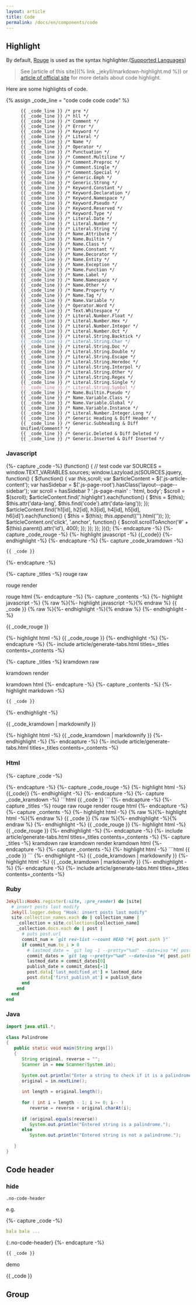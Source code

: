 ```yaml
---
layout: article
title: Code
permalink: /docs/en/components/code
---
```


## Highlight

By default, [Rouge](https://github.com/rouge-ruby/rouge) is used as the syntax highlighter.([Supported Languages](https://github.com/rouge-ruby/rouge/blob/master/docs/Languages.md))

> See [article of this site]({%  link _jekyll/markdown-highlight.md %}) or [article of official site](https://jekyllrb.com/docs/liquid/tags/#code-snippet-highlighting) for more details about code highlight.

Here are some highlights of code.

{% assign _code_line = "code code code code" %}

<figure class="highlight" >
<pre><code data-lang="all-highlight-style.html"><span class="pre">{{ _code_line }} /* pre */ </span>
<span class="hll">{{ _code_line }} /* hll */ </span>
<span class="c"  >{{ _code_line }} /* Comment */  </span>
<span class="err">{{ _code_line }} /* Error */  </span>
<span class="k"  >{{ _code_line }} /* Keyword */  </span>
<span class="l"  >{{ _code_line }} /* Literal */  </span>
<span class="n"  >{{ _code_line }} /* Name */  </span>
<span class="o"  >{{ _code_line }} /* Operator */  </span>
<span class="p"  >{{ _code_line }} /* Punctuation */  </span>
<span class="cm" >{{ _code_line }} /* Comment.Multiline */  </span>
<span class="cp" >{{ _code_line }} /* Comment.Preproc */  </span>
<span class="c1" >{{ _code_line }} /* Comment.Single */  </span>
<span class="cs" >{{ _code_line }} /* Comment.Special */  </span>
<span class="ge" >{{ _code_line }} /* Generic.Emph */  </span>
<span class="gs" >{{ _code_line }} /* Generic.Strong */  </span>
<span class="kc" >{{ _code_line }} /* Keyword.Constant */  </span>
<span class="kd" >{{ _code_line }} /* Keyword.Declaration */  </span>
<span class="kn" >{{ _code_line }} /* Keyword.Namespace */  </span>
<span class="kp" >{{ _code_line }} /* Keyword.Pseudo */  </span>
<span class="kr" >{{ _code_line }} /* Keyword.Reserved */  </span>
<span class="kt" >{{ _code_line }} /* Keyword.Type */  </span>
<span class="ld" >{{ _code_line }} /* Literal.Date */  </span>
<span class="m"  >{{ _code_line }} /* Literal.Number */  </span>
<span class="s"  >{{ _code_line }} /* Literal.String */  </span>
<span class="na" >{{ _code_line }} /* Name.Attribute */  </span>
<span class="nb" >{{ _code_line }} /* Name.Builtin */  </span>
<span class="nc" >{{ _code_line }} /* Name.Class */  </span>
<span class="no" >{{ _code_line }} /* Name.Constant */  </span>
<span class="nd" >{{ _code_line }} /* Name.Decorator */  </span>
<span class="ni" >{{ _code_line }} /* Name.Entity */  </span>
<span class="ne" >{{ _code_line }} /* Name.Exception */  </span>
<span class="nf" >{{ _code_line }} /* Name.Function */  </span>
<span class="nl" >{{ _code_line }} /* Name.Label */  </span>
<span class="nn" >{{ _code_line }} /* Name.Namespace */  </span>
<span class="nx" >{{ _code_line }} /* Name.Other */  </span>
<span class="py" >{{ _code_line }} /* Name.Property */  </span>
<span class="nt" >{{ _code_line }} /* Name.Tag */  </span>
<span class="nv" >{{ _code_line }} /* Name.Variable */  </span>
<span class="ow" >{{ _code_line }} /* Operator.Word */  </span>
<span class="w"  >{{ _code_line }} /* Text.Whitespace */  </span>
<span class="mf" >{{ _code_line }} /* Literal.Number.Float */  </span>
<span class="mh" >{{ _code_line }} /* Literal.Number.Hex */  </span>
<span class="mi" >{{ _code_line }} /* Literal.Number.Integer */  </span>
<span class="mo" >{{ _code_line }} /* Literal.Number.Oct */  </span>
<span class="sb" >{{ _code_line }} /* Literal.String.Backtick */  </span>
<span class="sc" >{{ _code_line }} /* Literal.String.Char */  </span>
<span class="sd" >{{ _code_line }} /* Literal.String.Doc */  </span>
<span class="s2" >{{ _code_line }} /* Literal.String.Double */  </span>
<span class="se" >{{ _code_line }} /* Literal.String.Escape */  </span>
<span class="sh" >{{ _code_line }} /* Literal.String.Heredoc */  </span>
<span class="si" >{{ _code_line }} /* Literal.String.Interpol */  </span>
<span class="sx" >{{ _code_line }} /* Literal.String.Other */  </span>
<span class="sr" >{{ _code_line }} /* Literal.String.Regex */  </span>
<span class="s1" >{{ _code_line }} /* Literal.String.Single */  </span>
<span class="ss" >{{ _code_line }} /* Literal.String.Symbol */  </span>
<span class="bp" >{{ _code_line }} /* Name.Builtin.Pseudo */  </span>
<span class="vc" >{{ _code_line }} /* Name.Variable.Class */  </span>
<span class="vg" >{{ _code_line }} /* Name.Variable.Global */  </span>
<span class="vi" >{{ _code_line }} /* Name.Variable.Instance */  </span>
<span class="il" >{{ _code_line }} /* Literal.Number.Integer.Long */  </span>
<span class="gh" >{{ _code_line }} /* Generic Heading & Diff Header */  </span>
<span class="gu" >{{ _code_line }} /* Generic.Subheading & Diff Unified/Comment? */  </span>
<span class="gd" >{{ _code_line }} /* Generic.Deleted & Diff Deleted */  </span>
<span class="gi" >{{ _code_line }} /* Generic.Inserted & Diff Inserted */  </span>
</code></pre>
</figure>

### Javascript

<!-- ====================================================================================== -->
{%- capture _code -%}
(function() {
  // test code
  var SOURCES = window.TEXT_VARIABLES.sources;
  window.Lazyload.js(SOURCES.jquery, function() {
    $(function() {
      var $this ,$scroll;
      var $articleContent = $('.js-article-content');
      var hasSidebar = $('.js-page-root').hasClass('layout--page--sidebar');
      var scroll = hasSidebar ? '.js-page-main' : 'html, body';
      $scroll = $(scroll);
      $articleContent.find('.highlight').each(function() {
        $this = $(this);
        $this.attr('data-lang', $this.find('code').attr('data-lang'));
      });
      $articleContent.find('h1[id], h2[id], h3[id], h4[id], h5[id], h6[id]').each(function() {
        $this = $(this);
        $this.append($('<a class="anchor d-print-none" aria-hidden="true"></a>').html('<i class="fas fa-anchor"></i>'));
      });
      $articleContent.on('click', '.anchor', function() {
        $scroll.scrollToAnchor('#' + $(this).parent().attr('id'), 400);
      });
    });
  });
})();
{%- endcapture -%}
{%- capture _code_rouge -%}
  {%- highlight javascript -%}
  {{_code}}
  {%- endhighlight -%}
{%- endcapture -%}
{%- capture _code_kramdown -%}
```javascript
{{ _code }}
```
{%- endcapture -%}
<!-- ====================================================================================== -->
{%- capture _titles -%}
rouge raw
<!-- split title -->
rouge render
<!-- split title -->
rouge html
{%- endcapture -%}
{%- capture _contents -%}
{%- highlight javascript -%}
{% raw %}{%- highlight javascript -%}{% endraw %}
{{ _code }}
{% raw %}{%- endhighlight -%}{% endraw %}
{%- endhighlight -%}
<!-- split content -->
{{ _code_rouge }}
<!-- split content -->
{%- highlight html -%}
{{ _code_rouge }}
{%- endhighlight -%}
{%- endcapture -%}
{%- include article/generate-tabs.html titles=_titles contents=_contents -%}
<!-- ====================================================================================== -->
{%- capture _titles -%}
kramdown raw
<!-- split title -->
kramdown render
<!-- split title -->
kramdown html
{%- endcapture -%}
{%- capture _contents -%}
{%- highlight markdown -%}
```javascript
{{ _code }}
```
{%- endhighlight -%}
<!-- split content -->
{{ _code_kramdown | markdownify }}
<!-- split content -->
{%- highlight html -%}
{{ _code_kramdown | markdownify }}
{%- endhighlight -%}
{%- endcapture -%}
{%- include article/generate-tabs.html titles=_titles contents=_contents -%}
<!-- ====================================================================================== -->

### Html

<!-- ====================================================================================== -->
{%- capture _code -%}
<!-- testcode -->
<div class="layout--page layout--page--sidebar clearfix js-page-root">
  <div class="page__mask d-print-none js-page-mask js-sidebar-hide"></div>
  <div class="page__viewport">
    <div class="page__actions d-print-none">
      <div class="button button--circle button--lg box-shadow-2 sidebar-button js-sidebar-show js-sidebar-show-1 js-sidebar-show-2 js-sidebar-show-3">
        <i class="fas fa-bars icon--show"></i>
      </div>
    </div>
  </div>
</div>
{%- endcapture -%}
{%- capture _code_rouge -%}
  {%- highlight html -%}
  {{_code}}
  {%- endhighlight -%}
{%- endcapture -%}
{%- capture _code_kramdown -%}
```html
{{ _code }}
```
{%- endcapture -%}
<!-- ====================================================================================== -->
{%- capture _titles -%}
rouge raw
<!-- split title -->
rouge render
<!-- split title -->
rouge html
{%- endcapture -%}
{%- capture _contents -%}
{%- highlight html -%}
{% raw %}{%- highlight html -%}{% endraw %}
{{ _code }}
{% raw %}{%- endhighlight -%}{% endraw %}
{%- endhighlight -%}
<!-- split content -->
{{ _code_rouge }}
<!-- split content -->
{%- highlight html -%}
{{ _code_rouge }}
{%- endhighlight -%}
{%- endcapture -%}
{%- include article/generate-tabs.html titles=_titles contents=_contents -%}
<!-- ====================================================================================== -->
{%- capture _titles -%}
kramdown raw
<!-- split title -->
kramdown render
<!-- split title -->
kramdown html
{%- endcapture -%}
{%- capture _contents -%}
{%- highlight html -%}
```html
{{ _code }}
```
{%- endhighlight -%}
<!-- split content -->
{{ _code_kramdown | markdownify }}
<!-- split content -->
{%- highlight html -%}
{{ _code_kramdown | markdownify }}
{%- endhighlight -%}
{%- endcapture -%}
{%- include article/generate-tabs.html titles=_titles contents=_contents -%}
<!-- ====================================================================================== -->

### Ruby

```ruby
Jekyll::Hooks.register(:site, :pre_render) do |site|
  # insert posts last modify 
  Jekyll.logger.debug "Hook: insert posts last modify"
  site.collection_names.each do | collection_name |
    _collection = site.collections[collection_name]
    _collection.docs.each do | post |
      # puts post.url
      commit_num = `git rev-list --count HEAD "#{ post.path }"`
      if commit_num.to_i > 0
        # lastmod_date = `git log -1 --pretty="%ad" --date=iso "#{ post.path }"`
        commit_dates = `git log --pretty="%ad" --date=iso "#{ post.path }"`.lines()
        lastmod_date = commit_dates[0]
        publish_date = commit_dates[-1]
        post.data['last_modified_at'] = lastmod_date
        post.data['first_publish_at'] = publish_date
      end
    end
  end
end
```

### Java

```java
import java.util.*;
 
class Palindrome
{
   public static void main(String args[])
   {
      String original, reverse = "";
      Scanner in = new Scanner(System.in);
 
      System.out.println("Enter a string to check if it is a palindrome");
      original = in.nextLine();
 
      int length = original.length();
 
      for ( int i = length - 1; i >= 0; i-- )
         reverse = reverse + original.charAt(i);
 
      if (original.equals(reverse))
         System.out.println("Entered string is a palindrome.");
      else
         System.out.println("Entered string is not a palindrome.");
 
   }
}
```

## Code header

### hide

`.no-code-header`

e.g. 

<!-- ====================== -->
{%- capture _code -%}
```yml
bala bala ...
```
{:.no-code-header}
{%- endcapture -%}
<!-- ====================== -->

``````markdown
{{ _code }}
``````

demo

{{ _code }}

## Group

```
```